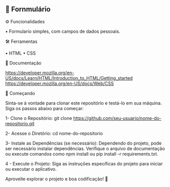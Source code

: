 ## 📝 Fornmulário

⚙️ Funcionalidades

• Formulario simples, com campos de dados pessoais.

🛠️ Ferramentas

• HTML
• CSS

📖 Documentação

https://developer.mozilla.org/en-US/docs/Learn/HTML/Introduction_to_HTML/Getting_started
https://developer.mozilla.org/en-US/docs/Web/CSS

🚀 Começando

Sinta-se à vontade para clonar este repositório e testá-lo em sua máquina. Siga os passos abaixo para começar:

1- Clone o Repositório:
git clone https://github.com/seu-usuario/nome-do-repositorio.git

2- Acesse o Diretório:
cd nome-do-repositorio

3- Instale as Dependências (se necessário):
Dependendo do projeto, pode ser necessário instalar dependências. Verifique o arquivo de documentação ou execute comandos como npm install ou pip install -r requirements.txt.

4 - Execute o Projeto:
Siga as instruções específicas do projeto para iniciar ou executar o aplicativo.

Aproveite explorar o projeto e boa codificação! 🚀
